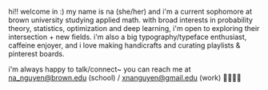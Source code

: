 hi!! welcome in :) my name is na (she/her) and i'm a current sophomore at brown university studying applied math. with broad interests in probability theory, statistics, optimization and deep learning, i'm open to exploring their intersection + new fields. i'm also a big typography/typeface enthusiast, caffeine enjoyer, and i love making handicrafts and curating playlists & pinterest boards.

i'm always happy to talk/connect~ you can reach me at na_nguyen@brown.edu (school) / xnanguyen@gmail.edu (work) 🌱🧝🏻‍♀️
